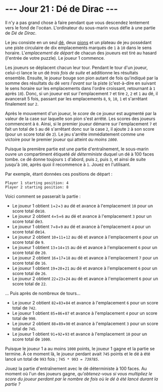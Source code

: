 # --- Jour 21 : Dé de Dirac ---

Il n'y a pas grand chose à faire pendant que vous descendez lentement vers le fond de l'océan. L'ordinateur du sous-marin vous défie à une partie de *Dé de Dirac*.

Le jeu consiste en un seul [dé](https://fr.wikipedia.org/wiki/D%C3%A9), deux [pions](https://fr.wikipedia.org/wiki/Pion#Jeux) et un plateau de jeu possédant une piste circulaire de dix emplacements marqués de `1` à `10` dans le sens horaire. L'*emplacement de départ* de chacun des joueurs est tiré au hasard (l'entrée de votre puzzle). Le joueur 1 commence.

Les joueurs se déplacent chacun leur tour. Pendant le tour d'un joueur, celui-ci lance le un dé *trois fois de suite* et additionne les résultats ensemble. Ensuite, le joueur bouge son pion autant de fois qu'indiqué par la somme des résultats du dé *vers l'avant* sur la piste (c'est-à-dire en suivant le sens horaire sur les emplacements dans l'ordre croissant, retournant à `1` après `10`). Donc, si un joueur est sur l'emplacement `7` et tire `2`, `2` et `1` au dé, il avancerait 5 fois, passant par les emplacements `8`, `9`, `10`, `1`  et s'arrêtant finalement sur `2`.

Après le mouvement d'un joueur, le *score* de ce joueur est augmenté par la valeur de la case sur laquelle son pion s'est arrêté. Les scores des joueurs commencent à `0`. Ainsi, si le premier joueur démarre sur l'emplacement `7` et fait un total de `5` au dé s'arrêtant donc sur la case `2`, il ajoute `2` à son score (pour un score total de `2`). Le jeu s'arrête immédiatement comme une victoire pour le premier joueur qui atteint *au moins `1000`*.

Puisque la première partie est une partie d'entraînement, le sous-marin ouvre un compartiment étiqueté *dé déterministe* duquel un dé à 100 faces tombe. ce dé donne toujours `1` d'abord, puis `2`, puis `3`, et ainsi de suite jusqu'à `100`, après quoi il recommence à `1`. Jouez en l'utilisant.

Par exemple, étant données ces positions de départ :

```startPositions
Player 1 starting position: 4
Player 2 starting position: 8
```

Voici comment se passerait la partie :

- Le joueur 1 obtient `1`+`2`+`3` au dé et avance à l'emplacement `10` pour un score total de`10`.
- Le joueur 2 obtient `4`+`5`+`6` au dé et avance à l'emplacement `3` pour un score total de`3`.
- Le joueur 1 obtient `7`+`8`+`9` au dé et avance à l'emplacement `4` pour un score total de`14`.
- Le joueur 2 obtient `10`+`11`+`12` au dé et avance à l'emplacement `6` pour un score total de `9`.
- Le joueur 1 obtient `13`+`14`+`15` au dé et avance à l'emplacement `6` pour un score total de `20`.
- Le joueur 2 obtient `16`+`17`+`18` au dé et avance à l'emplacement `7` pour un score total de `16`.
- Le joueur 1 obtient `19`+`20`+`21` au dé et avance à l'emplacement `6` pour un score total de `26`.
- Le joueur 2 obtient `22`+`23`+`24` au dé et avance à l'emplacement `6` pour un score total de `22`.

... Puis après de nombreux de tours...

- Le joueur 2 obtient `82`+`83`+`84` et avance à l'emplacement `6` pour un score total de `742`.
- Le joueur 1 obtient `85`+`86`+`87` et avance à l'emplacement `4` pour un score total de `990`.
- Le joueur 2 obtient `88`+`89`+`90` et avance à l'emplacement `3` pour un score total de `745`.
- Le joueur 1 obtient `91`+`92`+`93` et avance à l'emplacement `10` pour un score total de `1000`.

Puisque le joueur 1 a au moins `1000` points, le joueur 1 gagne et la partie se termine. À ce moment là, le joueur perdant avait `745` points et le dé à été lancé un total de `993` fois ; <code>745 * 993 = <em>739785</em></code>.

Jouez la partie d'entraînement avec le dé déterministe à 100 faces. Au moment où l'un des joueurs gagne, *qu'obtenez-vous si vous multipliez le score du joueur perdant par le nombre de fois où le dé à été lancé durant la partie ?*
